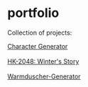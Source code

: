 # portfolio
Collection of projects:

<a href="https://amicia.github.io/portfolio/character-generator/">Character Generator</a>
<br><br>
<a href="https://amicia.github.io/portfolio/HK-2048/intro.html">HK-2048: Winter's Story</a>
<br><br>
<a href="https://amicia.github.io/portfolio/warmduscher/">Warmduscher-Generator</a>

<!--<a href="https://amicia.github.io/portfolio/web-animations/">Web Animations</a>-->
